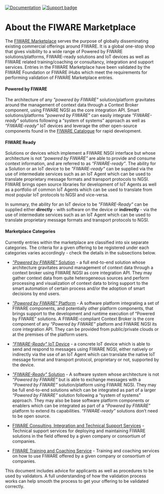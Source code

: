[![Documentation](https://nexus.lab.fiware.org/repository/raw/public/badges/chapters/documentation.svg)](https://fiware-marketplace.readthedocs.io)
[![Support badge](https://nexus.lab.fiware.org/repository/raw/public/badges/stackoverflow/fiware.svg)](https://stackoverflow.com/questions/tagged/fiware)

# About the FIWARE Marketplace

The [FIWARE Marketplace](https://marketplace.fiware.org) serves the purpose of globally disseminating existing
commercial offerings around FIWARE. It is a global one-stop shop that gives visibility to a wide range of Powered by
FIWARE solutions/platforms, FIWARE-ready solutions and IoT devices as well as FIWARE related training/coaching or
consultancy, integration and support services. Entries in the FIWARE Marketplace have been validated by the FIWARE
Foundation or FIWARE iHubs which meet the requirements for performing validation of FIWARE Marketplace entries.

#### Powered by FIWARE

The architecture of any _"powered by FIWARE"_ solution/platform gravitates around the management of context data through
a Context Broker component, using FIWARE NGSI as the core integration API. Smart solutions/platforms _"powered by
FIWARE"_ can easily integrate _"FIWARE-ready"_ solutions following a “system of systems” approach as well as
_"FIWARE-ready"_ IoT devices and leverage the other open-source components found in the
[FIWARE Catalogue](https://github.com/fiware/catalogue) for rapid development.

#### FIWARE Ready

Solutions or devices which implement a FIWARE NSGI interface but whose architecture is not _“powered by FIWARE”_ are
able to provide and consume context information, and are referred to as _“FIWARE-ready”_. The ability for a Solution or
an IoT device to be _"FIWARE-ready"_ can be supplied via the use of intermediate services such as an IoT Agent which can
be used to translate proprietary message formats and transport protocols to NGSI. FIWARE brings open source libraries
for development of IoT Agents as well as a portfolio of common IoT Agents which can be used to translate from most
popular IoT protocols to NGSI and vice-versa.

In summary, the ability for an IoT device to be _"FIWARE-Ready"_ can be supplied either **directly** - with software on
the device or **indirectly** - via the use of intermediate services such as an IoT Agent which can be used to translate
proprietary message formats and transport protocols to NGSI.

#### Marketplace Categories

Currently entries within the marketplace are classified into six separate categories. The criteria for a given offering
to be registered under each categories varies accordingly - check the details in the subsections below.

-   [_"Powered by FIWARE"_ Solution](solution/apply.md) - a full end-to-end solution whose architecture gravitates
    around management of context data through a context broker using FIWARE NGSI as core integration API. They may
    gather context data from quite heterogeneous sources and perform processing and visualization of context data to
    bring support to the smart automation of certain process and/or the adoption of smart decisions by end users.
-   [_"Powered by FIWARE"_ Platform](platform/apply.md) - A software platform integrating a set of FIWARE components,
    and potentially other platform components, that brings support to the development and runtime execution of “Powered
    by FIWARE” solutions. A FIWARE-compliant Context Broker is the core component of any _“Powered by FIWARE”_ platform
    and FIWARE NGSI its core integration API. They can be provided from public/private clouds or at the premises of the
    platform users.

-   [_"FIWARE-Ready"_ IoT Device](device/apply.md) - a concrete IoT device which is able to send and respond to messages
    using FIWARE NGSI, either natively or indirectly via the use of an IoT Agent which can translate the native IoT
    message format and transport protocol, proprietary or not, supported by the device.
-   [_"FIWARE-Ready"_ Solution](enabler/apply.md) - A software system whose architecture is not _“Powered by FIWARE”_
    but is able to exchange messages with a _“Powered by FIWARE”_ solution/platform using FIWARE NGSI. They may be full
    end-to-end solutions which can be integrated as part of a larger _“Powered by FIWARE”_ solution following a “system
    of systems” approach. They may also be base software platform components or enablers which can be integrated as part
    of a _“Powered by FIWARE”_ platform to extend its capabilities. _“FIWARE-ready”_ solutions don’t need to be open
    source.
-   [FIWARE Consulting, Integration and Technical Support Services](consulting/apply.md) - Technical support services
    for deploying and maintaining FIWARE solutions in the field offered by a given company or consortium of companies.
-   [FIWARE Training and Coaching Service](training/apply.md) - Training and coaching services on how to use FIWARE
    offered by a given company or consortium of companies.

This document includes advice for applicants as well as procedures to be used by validators. A full understanding of how
the validation process works can help smooth the process to get your offering to be validated correctly.
